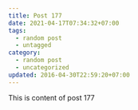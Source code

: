 ```yaml
---
title: Post 177
date: 2021-04-17T07:34:32+07:00
tags:
  - random post
  - untagged
category:
  - random post
  - uncategorized
updated: 2016-04-30T22:59:20+07:00
---
```

This is content of post 177